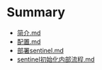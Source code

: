 # Summary

* [简介.md](简介.md)
* [配置.md](配置.md)
* [部署sentinel.md](部署sentinel.md)
* [sentinel初始化内部流程.md](sentinel初始化内部流程.md)
